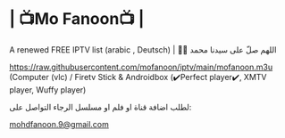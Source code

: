 # | 📺Mo Fanoon📺 |

A renewed FREE IPTV list (arabic , Deutsch)
 | 🤲🤲 اللهم صلّ على سيدنا محمد

https://raw.githubusercontent.com/mofanoon/iptv/main/mofanoon.m3u (Computer (vlc) / Firetv Stick & Androidbox (✔️Perfect player✔️, XMTV player, Wuffy player) 


لطلب اضافة قناة او فلم او مسلسل الرجاء التواصل على:  

mohdfanoon.9@gmail.com
